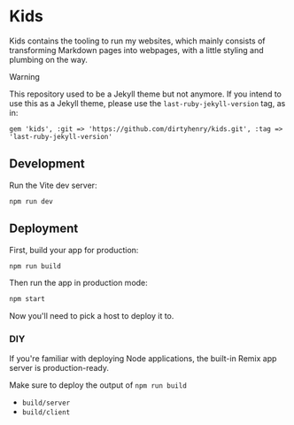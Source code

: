 # Kids

Kids contains the tooling to run my websites, which mainly consists of
transforming Markdown pages into webpages, with a little styling and plumbing on
the way.

> [!WARNING]  
> This repository used to be a Jekyll theme but not anymore. If you intend to
> use this as a Jekyll theme, please use the `last-ruby-jekyll-version` tag, as
> in:
>
> ```
> gem 'kids', :git => 'https://github.com/dirtyhenry/kids.git', :tag => 'last-ruby-jekyll-version'
> ```

## Development

Run the Vite dev server:

```shellscript
npm run dev
```

## Deployment

First, build your app for production:

```sh
npm run build
```

Then run the app in production mode:

```sh
npm start
```

Now you'll need to pick a host to deploy it to.

### DIY

If you're familiar with deploying Node applications, the built-in Remix app
server is production-ready.

Make sure to deploy the output of `npm run build`

- `build/server`
- `build/client`

